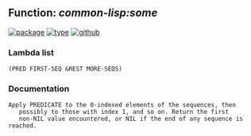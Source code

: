 ## Function: ***common-lisp:some***
[![package](https://img.shields.io/badge/Package-COMMON--LISP-5f9ea0.svg?style=social&colorA=999999)](../) [![type](https://img.shields.io/badge/Type-Function-5f9ea0.svg?style=social&colorA=999999)](../#function) [![github](https://img.shields.io/badge/GitHub-View_the_source-5f9ea0.svg?style=social&colorA=999999&logo=github)](https://github.com/sbcl/sbcl/blob/master/src/code/quantifiers.lisp/) 
### Lambda list
```
(PRED FIRST-SEQ &REST MORE-SEQS)
```
### Documentation
```
Apply PREDICATE to the 0-indexed elements of the sequences, then
   possibly to those with index 1, and so on. Return the first
   non-NIL value encountered, or NIL if the end of any sequence is reached.
```

